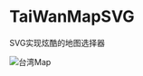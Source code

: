 # TaiWanMapSVG
SVG实现炫酷的地图选择器

![台湾Map](https://raw.githubusercontent.com/liusmallpig/TaiWanMapSVG/master/gif/map.gif)